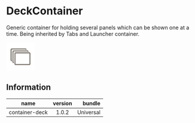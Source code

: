 # DeckContainer

Generic container for holding several panels which can be shown one at a time. Being inherited by Tabs and Launcher container.

![icon](./icon.png)

## Information

| name                  | version           | bundle           |
| ----------------------|:-----------------:| ----------------:|
| container-deck        | 1.0.2             | Universal        |
